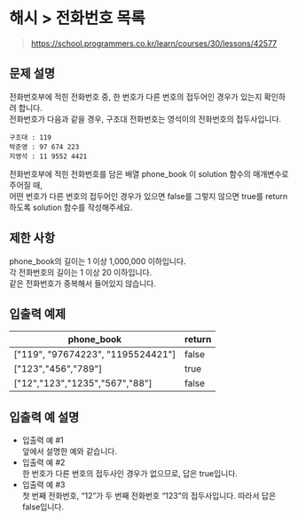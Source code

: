# 해시 > 전화번호 목록

> https://school.programmers.co.kr/learn/courses/30/lessons/42577

## 문제 설명

전화번호부에 적힌 전화번호 중, 한 번호가 다른 번호의 접두어인 경우가 있는지 확인하려 합니다.  
전화번호가 다음과 같을 경우, 구조대 전화번호는 영석이의 전화번호의 접두사입니다.

```
구조대 : 119
박준영 : 97 674 223
지영석 : 11 9552 4421
```

전화번호부에 적힌 전화번호를 담은 배열 phone_book 이 solution 함수의 매개변수로 주어질 때,  
어떤 번호가 다른 번호의 접두어인 경우가 있으면 false를 그렇지 않으면 true를 return 하도록 solution 함수를 작성해주세요.

## 제한 사항

phone_book의 길이는 1 이상 1,000,000 이하입니다.  
각 전화번호의 길이는 1 이상 20 이하입니다.  
같은 전화번호가 중복해서 들어있지 않습니다.

## 입출력 예제

| phone_book                        | return |
| --------------------------------- | ------ |
| ["119", "97674223", "1195524421"] | false  |
| ["123","456","789"]               | true   |
| ["12","123","1235","567","88"]    | false  |

## 입출력 예 설명

- 입출력 예 #1  
  앞에서 설명한 예와 같습니다.
- 입출력 예 #2  
  한 번호가 다른 번호의 접두사인 경우가 없으므로, 답은 true입니다.
- 입출력 예 #3  
  첫 번째 전화번호, “12”가 두 번째 전화번호 “123”의 접두사입니다. 따라서 답은 false입니다.
